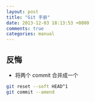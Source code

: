 ```yaml
---
layout: post
title: "Git 手册"
date: 2013-12-03 18:13:53 +0800
comments: true
categories: manual
---
```

## 反悔
 * 将两个 commit 合并成一个
``` sh
git reset --soft HEAD^1
git commit --amend
```
